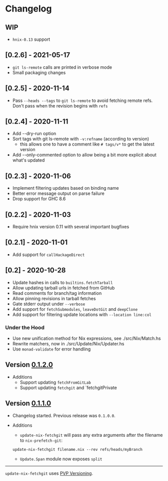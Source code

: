 # Changelog

## WIP

- `hnix-0.13` support

## [0.2.6] - 2021-05-17

- `git ls-remote` calls are printed in verbose mode
- Small packaging changes

## [0.2.5] - 2020-11-14

- Pass `--heads --tags` to `git ls-remote` to avoid fetching remote
  refs. Don't pass when the revision begins with `refs`

## [0.2.4] - 2020-11-11

- Add --dry-run option
- Sort tags with git ls-remote with `-v:refname` (according to version)
  - this allows one to have a comment like `# tags/v*` to get the latest
    version
- Add --only-commented option to allow being a bit more explicit about what's
  updated

## [0.2.3] - 2020-11-06

- Implement filtering updates based on binding name
- Better error message output on parse failure
- Drop support for GHC 8.6

## [0.2.2] - 2020-11-03

- Require hnix version 0.11 with several important bugfixes

## [0.2.1] - 2020-11-01

- Add support for `callHackageDirect`

## [0.2] - 2020-10-28

- Update hashes in calls to `builtins.fetchTarball`
- Allow updating tarball urls in fetched from GitHub
- Read comments for branch/tag information
- Allow pinning revisions in tarball fetches
- Gate stderr output under `--verbose`
- Add support for `fetchSubmodules`, `leaveDotGit` and `deepClone`
- Add support for filtering update locations with `--location line:col`

### Under the Hood

- Use new unification method for Nix expressions, see ./src/Nix/Match.hs
- Rewrite matchers, now in ./src/Update/Nix/Updater.hs
- Use `monad-validate` for error handling

## Version [0.1.2.0](https://github.com/expipiplus1/update-nix-fetchgit/compare/0.1.1.0...0.1.2.0)

* Additions
  * Support updating `fetchFromGitLab`
  * Support updating `fetchgit` and `fetchgitPrivate

## Version [0.1.1.0](https://github.com/expipiplus1/update-nix-fetchgit/compare/0.1.0.0...0.1.1.0)

* Changelog started. Previous release was `0.1.0.0`.

* Additions
  * `update-nix-fetchgit` will pass any extra arguments after the filename to `nix-prefetch-git`:

  ```
  update-nix-fetchgit filename.nix --rev refs/heads/myBranch
  ```

  * `Update.Span` module now exposes `split`

---

`update-nix-fetchgit` uses [PVP Versioning][1].

[1]: https://pvp.haskell.org

